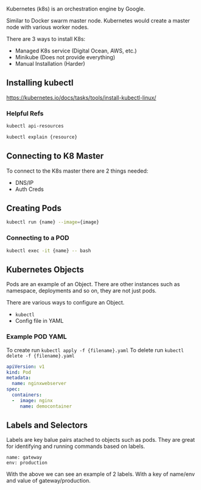 Kubernetes (k8s) is an orchestration engine by Google.

Similar to Docker swarm master node. Kubernetes would create a master node with various worker nodes.

There are 3 ways to install K8s:

- Managed K8s service (Digital Ocean, AWS, etc.)
- Minikube (Does not provide everything)
- Manual Installation (Harder)

## Installing kubectl

https://kubernetes.io/docs/tasks/tools/install-kubectl-linux/

### Helpful Refs

```sh
kubectl api-resources

kubectl explain {resource}
```

## Connecting to K8 Master

To connect to the K8s master there are 2 things needed:

- DNS/IP
- Auth Creds

## Creating Pods

```sh
kubectl run {name} --image={image}
```

### Connecting to a POD

```sh
kubectl exec -it {name} -- bash
```

## Kubernetes Objects

Pods are an example of an Object. There are other instances such as namespace, deployments and so on, they are not just pods.

There are various ways to configure an Object.

- `kubectl`
- Config file in YAML

### Example POD YAML

To create run `kubectl apply -f {filename}.yaml`
To delete run `kubectl delete -f {filename}.yaml`

```yaml
apiVersion: v1
kind: Pod
metadata:
  name: nginxwebserver
spec:
  containers:
  -  image: nginx
     name: democontainer
```

## Labels and Selectors

Labels are key balue pairs atached to objects such as pods. They are great for identifying and running commands based on labels.

```
name: gateway
env: production
```

With the above we can see an example of 2 labels. With a key of name/env and value of gateway/production.